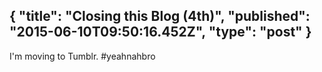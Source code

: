 {
  "title": "Closing this Blog (4th)",
  "published": "2015-06-10T09:50:16.452Z",
  "type": "post"
}
---
I'm moving to Tumblr. #yeahnahbro
